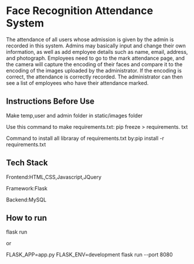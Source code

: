 
# Face Recognition Attendance System

The attendance of all users whose admission is given by the admin is recorded in this system. Admins may basically input and change their own information, as well as add employee details such as name, email, address, and photograph. Employees need to go to the mark attendance page, and the camera will capture the encoding of their faces and compare it to the encoding of the images uploaded by the administrator. If the encoding is correct, the attendance is correctly recorded. The administrator can then see a list of employees who have their attendance marked.



## Instructions Before Use
Make temp,user and admin folder in static/images folder

Use this command to make requirements.txt: 
 pip freeze > requirements. txt 

Command to install all libraray of requirements.txt by:pip install -r requirements.txt
## Tech Stack

Frontend:HTML,CSS,Javascript,JQuery

Framework:Flask

Backend:MySQL


## How to run
flask run

or

FLASK_APP=app.py FLASK_ENV=development flask run --port 8080